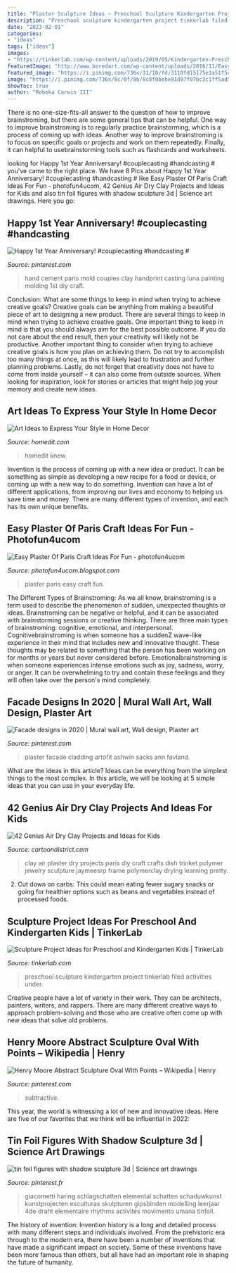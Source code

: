 ```yaml
---
title: "Plaster Sculpture Ideas ~ Preschool Sculpture Kindergarten Project Tinkerlab Filed Activities Under"
description: "Preschool sculpture kindergarten project tinkerlab filed activities under"
date: "2023-02-01"
categories:
- "ideas"
tags: ["ideas"]
images:
- "https://tinkerlab.com/wp-content/uploads/2019/05/Kindergarten-Preschool-Sculpture-Projects.png"
featuredImage: "http://www.boredart.com/wp-content/uploads/2016/11/Easy-Plaster-Of-Paris-Craft-Ideas-For-Fun0251.jpg"
featured_image: "https://i.pinimg.com/736x/31/10/fd/3110fd15175e1a51f5c84c21d32da676.jpg"
image: "https://i.pinimg.com/736x/8c/0f/8b/8c0f8bebe91d97f07bc3c1ff5ad51ef1.jpg"
ShowToc: true
author: "Rebeka Corwin III"
---
```



There is no one-size-fits-all answer to the question of how to improve brainstroming, but there are some general tips that can be helpful. One way to improve brainstroming is to regularly practice brainstorming, which is a process of coming up with ideas. Another way to improve brainstroming is to focus on specific goals or projects and work on them repeatedly. Finally, it can helpful to usebrainstorming tools such as flashcards and worksheets.

	

		
looking for Happy 1st Year Anniversary! #couplecasting #handcasting # you've came to the right place. We have 8 Pics about Happy 1st Year Anniversary! #couplecasting #handcasting # like Easy Plaster Of Paris Craft Ideas For Fun - photofun4ucom, 42 Genius Air Dry Clay Projects and Ideas for Kids and also tin foil figures with shadow sculpture 3d | Science art drawings. Here you go:
		
    
## Happy 1st Year Anniversary! #couplecasting #handcasting #

<img loading=lazy src="https://i.pinimg.com/736x/8c/0f/8b/8c0f8bebe91d97f07bc3c1ff5ad51ef1.jpg" onerror="this.onerror=null;this.src='https://tse1.mm.bing.net/th?id=OIP.R7n8cxocMdSLgte0EZEraAHaGU&amp;pid=15.1';" alt="Happy 1st Year Anniversary! #couplecasting #handcasting #">

_Source: pinterest.com_

>hand cement paris mold couples clay handprint casting luna painting molding 1st diy craft. 

	

Conclusion: What are some things to keep in mind when trying to achieve creative goals?
Creative goals can be anything from making a beautiful piece of art to designing a new product. There are several things to keep in mind when trying to achieve creative goals. One important thing to keep in mind is that you should always aim for the best possible outcome. If you do not care about the end result, then your creativity will likely not be productive. Another important thing to consider when trying to achieve creative goals is how you plan on achieving them. Do not try to accomplish too many things at once, as this will likely lead to frustration and further planning problems. Lastly, do not forget that creativity does not have to come from inside yourself – it can also come from outside sources. When looking for inspiration, look for stories or articles that might help jog your memory and create new ideas.

    
## Art Ideas To Express Your Style In Home Decor

<img loading=lazy src="https://cdn.homedit.com/wp-content/uploads/2016/02/Target-Too-pool-noodle-tree.jpg" onerror="this.onerror=null;this.src='https://tse2.mm.bing.net/th?id=OIP.EaxOJeZ2P1GtT6JcVsGAfQHaLH&amp;pid=15.1';" alt="Art Ideas to Express Your Style in Home Decor">

_Source: homedit.com_

>homedit knew. 

	

Invention is the process of coming up with a new idea or product. It can be something as simple as developing a new recipe for a food or device, or coming up with a new way to do something. Invention can have a lot of different applications, from improving our lives and economy to helping us save time and money. There are many different types of invention, and each has its own unique benefits.

    
## Easy Plaster Of Paris Craft Ideas For Fun - Photofun4ucom

<img loading=lazy src="http://www.boredart.com/wp-content/uploads/2016/11/Easy-Plaster-Of-Paris-Craft-Ideas-For-Fun0251.jpg" onerror="this.onerror=null;this.src='https://tse3.mm.bing.net/th?id=OIP.LYP9_X9z_5JPsHg63WzdXAHaJ_&amp;pid=15.1';" alt="Easy Plaster Of Paris Craft Ideas For Fun - photofun4ucom">

_Source: photofun4ucom.blogspot.com_

>plaster paris easy craft fun. 

	

The Different Types of Brainstroming:
As we all know, brainstroming is a term used to describe the phenomenon of sudden, unexpected thoughts or ideas. Brainstroming can be negative or helpful, and it can be associated with brainstorming sessions or creative thinking. There are three main types of brainstroming: cognitive, emotional, and interpersonal. 
Cognitivebrainstroming is when someone has a suddenZ wave-like experience in their mind that includes new and innovative thought. These thoughts may be related to something that the person has been working on for months or years but never considered before. Emotionalbrainstroming is when someone experiences intense emotions such as joy, sadness, worry, or anger. It can be overwhelming to try and contain these feelings and they will often take over the person's mind completely.

    
## Facade Designs In 2020 | Mural Wall Art, Wall Design, Plaster Art

<img loading=lazy src="https://i.pinimg.com/736x/31/10/fd/3110fd15175e1a51f5c84c21d32da676.jpg" onerror="this.onerror=null;this.src='https://tse2.mm.bing.net/th?id=OIP.Ku7rMZLyf0-Ej-LpKVX2rAHaJ3&amp;pid=15.1';" alt="Facade designs in 2020 | Mural wall art, Wall design, Plaster art">

_Source: pinterest.com_

>plaster facade cladding artofit ashwin sacks ann favland. 

	

What are the ideas in this article?
Ideas can be everything from the simplest things to the most complex. In this article, we will be looking at 5 simple ideas that you can use in your everyday life.

    
## 42 Genius Air Dry Clay Projects And Ideas For Kids

<img loading=lazy src="http://www.cartoondistrict.com/wp-content/uploads/2017/07/Air-Dry-Clay-Projects-and-Ideas-for-Kids9.jpg" onerror="this.onerror=null;this.src='https://tse2.mm.bing.net/th?id=OIP.J9hFnTFlmEWsXkf1lxNrTgHaWO&amp;pid=15.1';" alt="42 Genius Air Dry Clay Projects and Ideas for Kids">

_Source: cartoondistrict.com_

>clay air plaster dry projects paris diy craft crafts dish trinket polymer jewelry sculpture jaymeesrp frame polymerclay drying learning pretty. 

	

2. Cut down on carbs: This could mean eating fewer sugary snacks or going for healthier options such as beans and vegetables instead of processed foods.

    
## Sculpture Project Ideas For Preschool And Kindergarten Kids | TinkerLab

<img loading=lazy src="https://tinkerlab.com/wp-content/uploads/2019/05/Kindergarten-Preschool-Sculpture-Projects.png" onerror="this.onerror=null;this.src='https://tse1.mm.bing.net/th?id=OIP.InN49kQC_5j13l2sHj9SWwHaPP&amp;pid=15.1';" alt="Sculpture Project Ideas for Preschool and Kindergarten Kids | TinkerLab">

_Source: tinkerlab.com_

>preschool sculpture kindergarten project tinkerlab filed activities under. 

	

Creative people have a lot of variety in their work. They can be architects, painters, writers, and rappers. There are many different creative ways to approach problem-solving and those who are creative often come up with new ideas that solve old problems.

    
## Henry Moore Abstract Sculpture Oval With Points – Wikipedia | Henry

<img loading=lazy src="https://i.pinimg.com/736x/a0/43/0a/a0430a6ea9fd35e3ebd09f8eb4afb84c.jpg" onerror="this.onerror=null;this.src='https://tse1.mm.bing.net/th?id=OIP.4imAlb9coi8nPzYR26hd3AHaJQ&amp;pid=15.1';" alt="Henry Moore Abstract Sculpture Oval With Points – Wikipedia | Henry">

_Source: pinterest.com_

>subtractive. 

	

This year, the world is witnessing a lot of new and innovative ideas. Here are five of our favorites that we think will be influential in 2022: 

    
## Tin Foil Figures With Shadow Sculpture 3d | Science Art Drawings

<img loading=lazy src="https://i.pinimg.com/736x/31/c1/a6/31c1a6f918da6295f85bad9327616a9e.jpg" onerror="this.onerror=null;this.src='https://tse1.mm.bing.net/th?id=OIP.z2E1hhcqGbJAhaWqcxEVsQHaE6&amp;pid=15.1';" alt="tin foil figures with shadow sculpture 3d | Science art drawings">

_Source: pinterest.fr_

>giacometti haring schlagschatten elemental schatten schaduwkunst kunstprojecten esculturas skulpturen gipsbinden modelling leerjaar 4de draht elementaire rhythms activités movimento umana tinfoil. 

	

The history of invention:
Invention history is a long and detailed process with many different steps and individuals involved. From the prehistoric era through to the modern era, there have been a number of inventions that have made a significant impact on society. Some of these inventions have been more famous than others, but all have had an important role in shaping the future of humanity.

